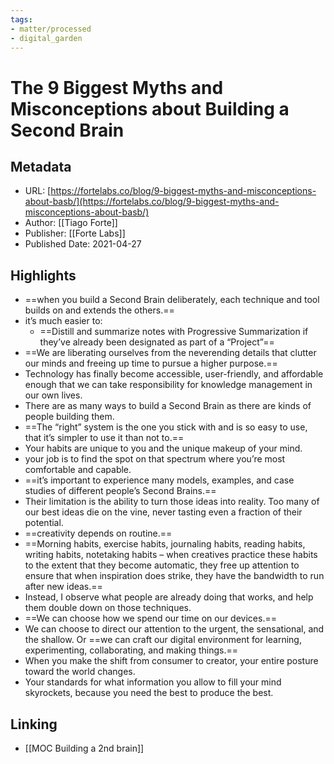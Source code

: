 ```yaml
---
tags: 
- matter/processed
- digital_garden
---
```

# The 9 Biggest Myths and Misconceptions about Building a Second Brain
## Metadata
* URL: [https://fortelabs.co/blog/9-biggest-myths-and-misconceptions-about-basb/](https://fortelabs.co/blog/9-biggest-myths-and-misconceptions-about-basb/)
* Author: [[Tiago Forte]]
* Publisher: [[Forte Labs]]
* Published Date: 2021-04-27

## Highlights
* ==when you build a Second Brain deliberately, each technique and tool builds on and extends the others.==
* it’s much easier to:
	* ==Distill and summarize notes with Progressive Summarization if they’ve already been designated as part of a “Project”==
* ==We are liberating ourselves from the neverending details that clutter our minds and freeing up time to pursue a higher purpose.==
* Technology has finally become accessible, user-friendly, and affordable enough that we can take responsibility for knowledge management in our own lives.
* There are as many ways to build a Second Brain as there are kinds of people building them.
* ==The “right” system is the one you stick with and is so easy to use, that it’s simpler to use it than not to.==
* Your habits are unique to you and the unique makeup of your mind.
* your job is to find the spot on that spectrum where you’re most comfortable and capable.
* ==it’s important to experience many models, examples, and case studies of different people’s Second Brains.==
* Their limitation is the ability to turn those ideas into reality. Too many of our best ideas die on the vine, never tasting even a fraction of their potential.
* ==creativity depends on routine.==
* ==Morning habits, exercise habits, journaling habits, reading habits, writing habits, notetaking habits – when creatives practice these habits to the extent that they become automatic, they free up attention to ensure that when inspiration does strike, they have the bandwidth to run after new ideas.==
* Instead, I observe what people are already doing that works, and help them double down on those techniques.
* ==We can choose how we spend our time on our devices.==
* We can choose to direct our attention to the urgent, the sensational, and the shallow. Or ==we can craft our digital environment for learning, experimenting, collaborating, and making things.==
* When you make the shift from consumer to creator, your entire posture toward the world changes.
* Your standards for what information you allow to fill your mind skyrockets, because you need the best to produce the best.

## Linking
+ [[MOC Building a 2nd brain]]
